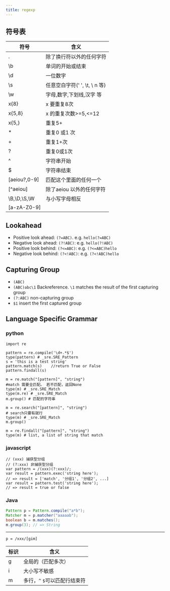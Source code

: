 ```yaml
---
title: regexp
---
```


符号表
------

| 符号  | 含义 |
| ---   | --- |
|  .      | 除了换行符以外的任何字符 |
|  \b     | 单词的开始或结束 |
|  \d     | 一位数字 |
|  \s     | 任意空白字符(' ', \t, \ n 等) |
|  \w     | 字母,数字,下划线,汉字 等 |
|  x{8}   | x 要重复8次 |
|  x{5,8} | x 的重复次数>=5,<=12 |
|  x{5,}  | 重复5+ |
|  *      | 重复0 或1 次 |
|  +      | 重复1+次 |
|  ?      | 重复0或1次 |
|  ^      | 字符串开始 |
|  $      | 字符串结束 |
|  [aeiou?,0-9]  | 匹配这个里面的任何一个 |
|  [^aeiou]      | 除了aeiou 以外的任何字符 |
|  \B,\D,\S,\W   | 与小写字母相反 |
| [a-zA-Z0-9]    |   |

Lookahead
---------

* Positive look ahead: `(?=ABC)`. e.g. `hello(?=ABC)`
* Negative look ahead: `(?!ABC)`: e.g. `hello(?!ABC)`
* Positive look behind: `(?<=ABC)`: e.g. `(?<=ABC)hello`
* Negative look behind: `(?<!ABC)`: e.g. `(?<!ABC)hello`

Capturing Group
---------------
* `(ABC)`
* `(ABC)abc\1` Backreference. `\1` matches the result of the first capturing group
* `(?:ABC)` non-capturing group
* `$1` insert the first captured group

Language Specific Grammar
-------------------------

### python

```
import re

pattern = re.compile('\d+.*$')
type(pattern) # _sre.SRE_Pattern
s = 'this is a test string'
pattern.match(s)    //return True or False
pattern.findall(s)

m = re.match("[pattern]", "string")
#match 需要全匹配。 若不匹配，返回None
type(m) # _sre.SRE_Match
type(m.re) # _sre.SRE_Match
m.group() # 匹配的字符串

m = re.search("[pattern]", "string")
# search只要有就行
type(m) # _sre.SRE_Match
m.group()

m = re.findall("[pattern]", "string")
type(m) # list, a list of string that match
```

### javascript

```
// (xxx) 捕获型分组
// (?:xxx) 非捕获型分组
var pattern = /(xxx)(?:xxx)/;
var result = pattern.exec('string here');
// => result = ['match', '分组1', '分组2', ...]
var result = pattern.test('string here');
// => result = true or false
```

### Java

```java
Pattern p = Pattern.compile("a*b");
Matcher m = p.matcher("aaaaab");
boolean b = m.matches();
m.group(3); // => String
```
---

`p = /xxx/[gim]`

|  标识 |  含义 |
|  ---  |  ---    |
| g | 全局的（匹配多次）|
| i | 大小写不敏感 |
| m | 多行，`^` `$`可以匹配行结束符 |
